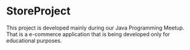 # StoreProject
This project is developed mainly during our Java Programming Meetup. That is a e-commerce application that is being developed only for educational purposes.
